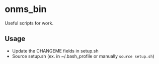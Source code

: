 # onms_bin
Useful scripts for work.

## Usage
* Update the CHANGEME fields in setup.sh
* Source setup.sh (ex. in ~/.bash_profile or manually `source setup.sh`)